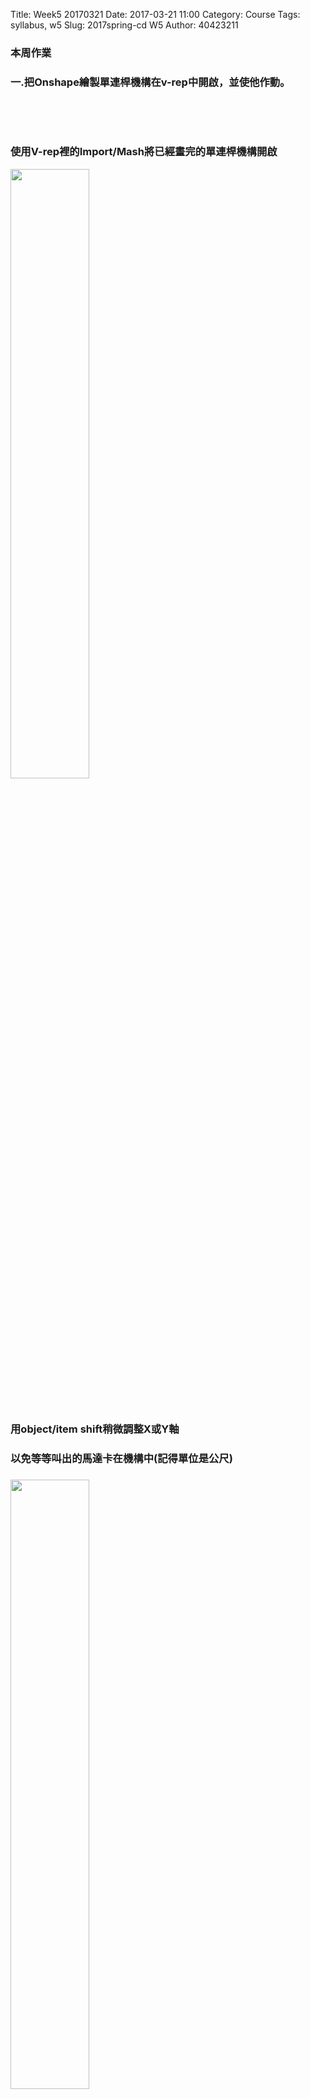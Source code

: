 Title: Week5   20170321
Date: 2017-03-21 11:00
Category: Course
Tags: syllabus, w5
Slug: 2017spring-cd W5
Author: 40423211
<h3>本周作業</h3>
<h3>一.把Onshape繪製單連桿機構在v-rep中開啟，並使他作動。</h3>
<!-- PELICAN_END_SUMMARY -->
<p><br></p>
<p><br></p>
<h3>使用V-rep裡的Import/Mash將已經畫完的單連桿機構開啟</h3>
<p><img src="../data/1491940207384.png" width="width="50%" height="50%" /
<p><br></p>
<p><br></p>
<h3>用object/item shift稍微調整X或Y軸</h3>
<h3>以免等等叫出的馬達卡在機構中(記得單位是公尺)<h3>
<p><img src="../data/1491939137190.png" width="width="50%" height="50%" /
<p><br></p>
<p><br></p>
<h3>在旁邊白色地方處點滑鼠右鍵，點選add>Joint>Revolute將馬達開啟</h3>
<p><img src="../data/1.png" width="width="50%" height="50%" /
<p><br></p>
<p><br></p>
<h3>在旁邊的馬達圖案點選兩下</h3>
<h3>點選在右邊的Length和Diameter修改成自己需要的尺寸</h3>
<p><img src="../data/2.png" width="width="50%" height="50%" /
<p><br></p>
<p><br></p>
<h3>點選左上角Edit>Grouping/Merging>Divide selected shapes</h3>
<h3>將單連桿機構分成三個零件</h3>
<p><img src="../data/3.png" width="width="50%" height="50%" /
<p><img src="../data/4.png" width="width="50%" height="50%" /
<p><br></p>
<p><br></p>
<h3>再來要將馬達移位至傳動軸的位置</h3>
<h3>先點選在馬達 在按Ctrl點選傳動軸</h3>
<p><img src="../data/5.png" width="width="50%" height="50%" /
<p><br></p>
<p><br></p>
<h3>再點選Object/Item裡的Apply to selection</h3>
<p><img src="../data/6.png" width="width="50%" height="50%" /
<p><br></p>
<p><br></p>
<h3>之後馬達就會移位至傳動軸的位置</h3>
<p><img src="../data/1491941849790.png" width="width="50%" height="50%" /
<p><br></p>
<p><br></p>
<h3>將傳動軸的零件抑制</h3>
<p><img src="../data/7.png" width="width="50%" height="50%" /
<p><br></p>
<p><br></p>
<h3>並將上面的零件改成從動件</h3>
<p><img src="../data/8.png" width="width="50%" height="50%" /
<p><br></p>
<p><br></p>
<h3>再來只要輸入自己所要的轉速就可以移動了</h3>
<p><img src="../data/9.png" width="width="50%" height="50%" /
<p><br></p>
<p><br></p>
<p><br></p>
<h3>影片</h3>
<iframe width="560" height="315" src="https://www.youtube.com/embed/uxO4HiF6DaE" frameborder="0" allowfullscreen></iframe>
<h3>心得:第一次要將v-rep裡的單連桿機構作動耗費了我許多時間，但是在多次的操作下已經越來越清楚連桿機構作動的原理，在下次有關於v-rep的作業應該可以更快速地完成。</h3>


